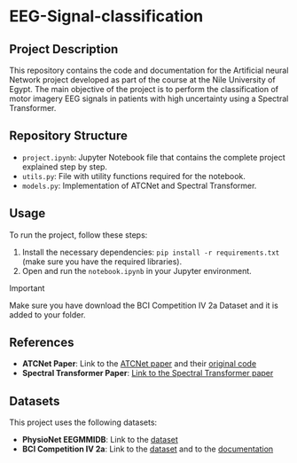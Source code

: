 # EEG-Signal-classification

## Project Description

This repository contains the code and documentation for the Artificial neural Network project developed as part of the course at the Nile University of Egypt. The main objective of the project is to perform the classification of motor imagery EEG signals in patients with high uncertainty using a Spectral Transformer.

## Repository Structure

- `project.ipynb`: Jupyter Notebook file that contains the complete project explained step by step.
- `utils.py`: File with utility functions required for the notebook.
- `models.py`: Implementation of ATCNet and Spectral Transformer.

## Usage

To run the project, follow these steps:

1. Install the necessary dependencies: `pip install -r requirements.txt` (make sure you have the required libraries).
2. Open and run the `notebook.ipynb` in your Jupyter environment.

> [!IMPORTANT]
> Make sure you have download the BCI Competition IV 2a Dataset and it is added to your folder.


## References

- **ATCNet Paper**: Link to the [ATCNet paper](https://ieeexplore.ieee.org/document/9852687) and their [original code](https://github.com/Altaheri/EEG-ATCNet/tree/main)
- **Spectral Transformer Paper**: [Link to the Spectral Transformer paper](https://www.sciencedirect.com/science/article/abs/pii/S1746809423005633)

## Datasets

This project uses the following datasets:

- **PhysioNet EEGMMIDB**: Link to the [dataset](https://www.physionet.org/content/eegmmidb/1.0.0/)
- **BCI Competition IV 2a**: Link to the [dataset](http://bnci-horizon-2020.eu/database/data-sets) and to the [documentation](https://lampx.tugraz.at/~bci/database/001-2014/description.pdf)




